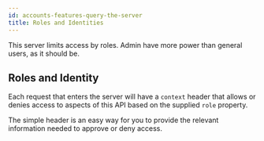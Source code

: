 ```yaml
---
id: accounts-features-query-the-server
title: Roles and Identities
---
```


This server limits access by roles. Admin have more power than general users, as it should be.

## Roles and Identity

Each request that enters the server will have a `context` header that allows or denies access to aspects of this API based on the supplied `role` property.

The simple header is an easy way for you to provide the relevant information needed to approve or deny access.
